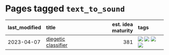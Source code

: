 # Pages tagged `text_to_sound`

|last_modified|title|est. idea maturity|tags
|:---|:---|---:|:---|
|2023-04-07|[diegetic classifier](../diegetic-classifier.md)|381|[![](https://img.shields.io/badge/tag-audio-7c795e)](../tags/audio.md) [![](https://img.shields.io/badge/tag-classification-95bed6)](../tags/classification.md) [![](https://img.shields.io/badge/tag-experimental-4db4d2)](../tags/experimental.md) [![](https://img.shields.io/badge/tag-text_to_sound-1743a)](../tags/text_to_sound.md)|